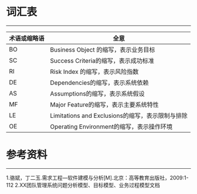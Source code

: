 # 词汇表

---

|术语或缩略语 | 全意|
|--|--|
|BO|	Business Object 的缩写，表示业务目标|
|SC|	Success Criteria的缩写，表示成功标准|
|RI|	Risk Index 的缩写，表示风险指数|
|DE|	Dependencies的缩写，表示系统依赖|
|AS|	Assumptions的缩写，表示系统假设|
|MF|	Major Feature的缩写，表示主要系统特性|
|LE|	Limitations and Exclusions的缩写，表示限制与排除|
|OE|	Operating Environment的缩写，表示操作环境|

# 参考资料

---

1.骆斌，丁二玉.需求工程—软件建模与分析[M].北京：高等教育出版社，2009:1-112
2.XX团队管理系统问题分析模型、目标模型、业务过程模型文档

